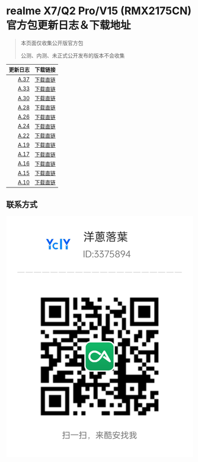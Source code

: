 # realme X7/Q2 Pro/V15 (RMX2175CN) 官方包更新日志＆下载地址

> 本页面仅收集公开版官方包
> 
> 公测、内测、未正式公开发布的版本不会收集

更新日志   | 下载链接 |
-------:|:---------------------
[A.37](A.37.md)     | [下载直链](https://download.c.realme.com/osupdate/RMX2175_11_OTA_0370_all_4DrQ6IuvBvfH.ozip)
[A.33](A.33.md)     | [下载直链](https://download.c.realme.com/osupdate/RMX2175_11_OTA_0330_all_gQfcGJUZ1E3v.ozip)
[A.30](A.30.md)     | [下载直链](https://download.c.realme.com/osupdate/RMX2175_11_OTA_0300_all_0YpvQBcIJAnp.ozip)
[A.28](A.28.md)     | [下载直链](https://download.c.realme.com/osupdate/RMX2175_11_OTA_0280_all_RMRlq5YBvV83.ozip)
[A.26](A.26.md)     | [下载直链](https://download.c.realme.com/osupdate/RMX2175_11_OTA_0260_all_EgFdkMu9M5om.ozip)
[A.24](A.24.md)     | [下载直链](https://download.c.realme.com/osupdate/RMX2175_11_OTA_0240_all_txWusAOsZ89f.ozip)
[A.22](A.22.md)     | [下载直链](https://download.c.realme.com/osupdate/RMX2175_11_OTA_0220_all_q1GWHCosaxcd.ozip)
[A.19](A.19.md)     | [下载直链](https://download.c.realme.com/osupdate/RMX2175_11_OTA_0190_all_4Dv3zsrUtg0a.ozip)
[A.17](A.17.md)     | [下载直链](https://download.c.realme.com/osupdate/RMX2175_11_OTA_0170_all_NmPjT7oDOKEn.ozip)
[A.16](A.16.md)     | [下载直链](https://download.c.realme.com/osupdate/RMX2175_11_OTA_0160_all_IsvMFDgApPVb.ozip)
[A.15](A.15.md)     | [下载直链](https://download.c.realme.com/osupdate/RMX2175_11_OTA_0150_all_ztdBpgIavDnf.ozip)
[A.10](A.10.md)     | [下载直链](https://download.c.realme.com/osupdate/RMX2175_11_OTA_0100_all_oYotx6b0NT8Z.ozip)

## 联系方式
![coolapk_ycly](coolapk.png)
